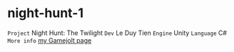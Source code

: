 # night-hunt-1

`Project` Night Hunt: The Twilight
`Dev` Le Duy Tien
`Engine` Unity
`Language` C#
`More info` [my Gamejolt page](gamejolt.com/@jinwei)
